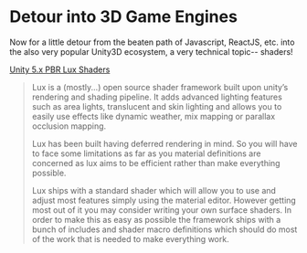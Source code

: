 # Detour into 3D Game Engines

Now for a little detour from the beaten path of Javascript, ReactJS, etc.
into the also very popular Unity3D ecosystem, a very technical topic--
shaders!

[Unity 5.x PBR Lux Shaders](https://github.com/larsbertram69/Lux-2.02-Personal)

> Lux is a (mostly...) open source shader framework built upon unity’s rendering and shading pipeline. It adds advanced lighting features such as area lights, translucent and skin lighting and allows you to 
> easily use effects like dynamic weather, mix mapping or parallax occlusion mapping.
>
> Lux has been built having deferred rendering in mind. So you will have to face some limitations as far as you material definitions are concerned as lux aims to be efficient rather than make everything possible.
>
> Lux ships with a standard shader which will allow you to use and adjust most features simply using the material editor. However getting most out of it you may consider writing your own surface shaders. 
> In order to make this as easy as possible the framework ships with a bunch of includes and shader macro definitions which should do most of the work that is needed to make everything work.
> 
> 